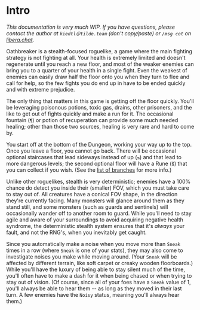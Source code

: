 # Intro

*This documentation is very much WIP. If you have questions, please contact the
author at `kiedtl＠tilde.team` (don't copy/paste) or `/msg cot` on
[libera.chat](https://libera.chat).*

Oathbreaker is a stealth-focused roguelike, a game where the main fighting
strategy is not fighting at all. Your health is extremely limited and doesn't
regenerate until you reach a new floor, and most of the weaker enemies can bring
you to a quarter of your health in a single fight. Even the weakest of enemies
can easily draw half the floor onto you when they turn to flee and call for
help, so the few fights you do end up in have to be ended quickly and with
extreme prejudice.

The only thing that matters in this game is getting off the floor quickly.
You'll be leveraging poisonous potions, toxic gas, drains, other prisoners, and
the like to get out of fights quickly and make a run for it. The occasional
fountain (`¶`) or potion of recuperation can provide some much needed healing;
other than those two sources, healing is very rare and hard to come by.

You start off at the bottom of the Dungeon, working your way up to the top. Once
you leave a floor, you cannot go back. There will be occasional optional
staircases that lead sideways instead of up (`≤`) and that lead to more
dangerous levels; the second optional floor will have a Rune (`ß`) that you can
collect if you wish. (See the [list of branches](branches.md) for more info.)

Unlike other roguelikes, stealth is very deterministic; enemies have a 100%
chance do detect you inside their (smaller) FOV, which you must take care to
stay out of. All creatures have a conical FOV shape, in the direction they're
currently facing. Many monsters will glance around them as they stand still, and
some monsters (such as guards and sentinels) will occasionally wander off to
another room to guard. While you'll need to stay agile and aware of your
surroundings to avoid acquiring negative health syndrome, the deterministic
stealth system ensures that it's *always* your fault, and not the RNG's, when
you inevitably get caught.

Since you automatically make a noise when you move more than `Sneak` times in a
row (where `Sneak` is one of your stats), they may also come to investigate
noises you make while moving around. (Your `Sneak` will be affected by different
terrain, like soft carpet or creaky wooden floorboards.) While you'll have the
luxury of being able to stay silent much of the time, you'll often have to make
a dash for it when being chased or when trying to stay out of vision. (Of
course, since all of your foes have a `Sneak` value of 1, you'll always be able
to hear them -- as long as they moved in their last turn. A few enemies have the
`Noisy` status, meaning you'll always hear them.)
